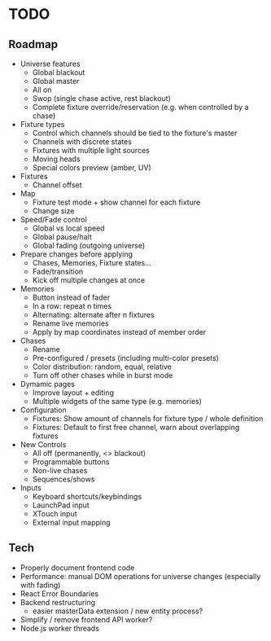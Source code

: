 # TODO

## Roadmap

- Universe features
  - Global blackout
  - Global master
  - All on
  - Swop (single chase active, rest blackout)
  - Complete fixture override/reservation (e.g. when controlled by a chase)
- Fixture types
  - Control which channels should be tied to the fixture's master
  - Channels with discrete states
  - Fixtures with multiple light sources
  - Moving heads
  - Special colors preview (amber, UV)
- Fixtures
  - Channel offset
- Map
  - Fixture test mode + show channel for each fixture
  - Change size
- Speed/Fade control
  - Global vs local speed
  - Global pause/halt
  - Global fading (outgoing universe)
- Prepare changes before applying
  - Chases, Memories, Fixture states...
  - Fade/transition
  - Kick off multiple changes at once
- Memories
  - Button instead of fader
  - In a row: repeat n times
  - Alternating: alternate after n fixtures
  - Rename live memories
  - Apply by map coordinates instead of member order
- Chases
  - Rename
  - Pre-configured / presets (including multi-color presets)
  - Color distribution: random, equal, relative
  - Turn off other chases while in burst mode
- Dymamic pages
  - Improve layout + editing
  - Multiple widgets of the same type (e.g. memories)
- Configuration
  - Fixtures: Show amount of channels for fixture type / whole definition
  - Fixtures: Default to first free channel, warn about overlapping fixtures
- New Controls
  - All off (permanently, <> blackout)
  - Programmable buttons
  - Non-live chases
  - Sequences/shows
- Inputs
  - Keyboard shortcuts/keybindings
  - LaunchPad input
  - XTouch input
  - External input mapping

## Tech

- Properly document frontend code
- Performance: manual DOM operations for universe changes (especially with fading)
- React Error Boundaries
- Backend restructuring
  - easier masterData extension / new entity process?
- Simplify / remove frontend API worker?
- Node.js worker threads
